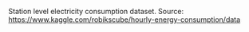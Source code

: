 Station level electricity consumption dataset. Source: https://www.kaggle.com/robikscube/hourly-energy-consumption/data
